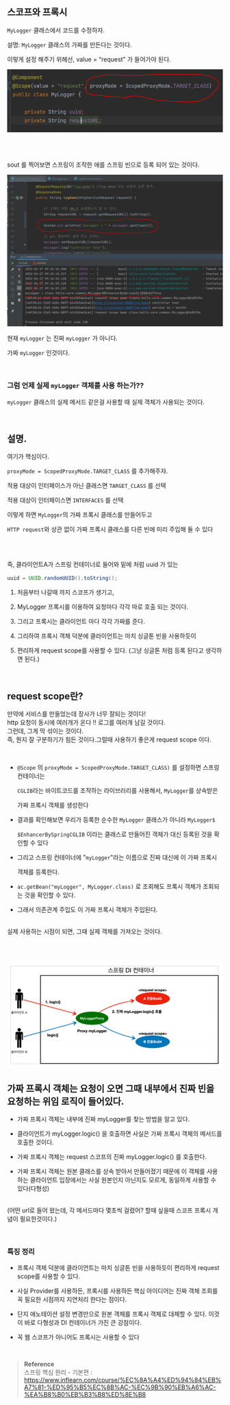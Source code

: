 ## 스코프와 프록시

`MyLogger` 클래스에서 코드를 수정하자.

설명: `MyLogger` 클래스의 가짜를 만든다는 것이다.

이렇게 설정 해주기 위해선, value = “request” 가 들어가야 된다.

![이미지](/programming/img/스프링38.PNG)


<br/>
<br/>


sout 를 찍어보면 스프링이 조작한 애를 스프링 빈으로 등록 되어 있는 것이다.

![이미지](/programming/img/스프링39.PNG)

현재 `myLogger` 는 진짜 `myLogger` 가 아니다.

가짜 `myLogger` 인것이다.

<br/>

### 그럼 언제 실제 `myLogger` 객체를 사용 하는가??

`myLogger` 클래스의 실제 메서드 같은걸 사용할 때 실제 객체가 사용되는 것이다.

<br/>

## 설명.

여기가 핵심이다. 

`proxyMode = ScopedProxyMode.TARGET_CLASS` 를 추가해주자.

적용 대상이 인터페이스가 아닌 클래스면 `TARGET_CLASS` 를 선택

적용 대상이 인터페이스면 `INTERFACES` 를 선택

이렇게 하면 `MyLogger`의 가짜 프록시 클래스를 만들어두고 

`HTTP request`와 상관 없이 가짜 프록시 클래스를 다른 빈에 미리 주입해 둘 수 있다

<br/><br/>

즉, 클라이언트A가 스프링 컨테이너로 들어와 밑에 처럼 uuid 가 있는 

```java
uuid = UUID.randomUUID().toString();
```

1. 처음부터 나갈때 까지 스코프가 생기고, 

2. MyLogger 프록시를 이용하여 요청마다 각각 따로 호출 되는 것이다. 
3. 그리고 프록시는 클라이언트 마다 각각 가짜를 준다. 
4. 그리하여 프록시 객체 덕분에 클라이언트는 마치 싱글톤 빈을 사용하듯이 
5. 편리하게 request scope를 사용할 수 있다. (그냥 싱글톤 처럼 등록 된다고 생각하면 된다.)

<br/>

## request scope란? 

만약에 서비스를 만들었는데 장사가 너무 잘되는 것이다!
<br/>http 요청이 동시에 여러개가 온다 !! 
로그를 여러개 남길 것이다.
<br/>그런데, 그게 막 섞이는 것이다. <br/>즉, 뭔지 잘 구분하기가 힘든 것이다.그럴때 사용하기 좋은게 request scope 이다.
    
<br/>

- `@Scope` 의 `proxyMode = ScopedProxyMode.TARGET_CLASS)` 를 설정하면 스프링 컨테이너는
    
    `CGLIB`라는 바이트코드를 조작하는 라이브러리를 사용해서, `MyLogger`를 상속받은 
    
    가짜 프록시 객체를 생성한다
    
- 결과를 확인해보면 우리가 등록한 순수한 `MyLogger` 클래스가 아니라 `MyLogger$`
    
    `$EnhancerBySpringCGLIB` 이라는 클래스로 만들어진 객체가 대신 등록된 것을 확인할 수 있다
    
- 그리고 스프링 컨테이너에 "`myLogger`"라는 이름으로 진짜 대신에 이 가짜 프록시
    
    객체를 등록한다.
    
- `ac.getBean("myLogger", MyLogger.class)` 로 조회해도 프록시 객체가 조회되는 
것을 확인할 수 있다.
- 그래서 의존관계 주입도 이 가짜 프록시 객체가 주입된다.

<br/>실제 사용하는 시점이 되면, 그때 실제 객체를 가져오는 것이다.


<br/><br/>

![이미지](/programming/img/스프링40.PNG)

## 가짜 프록시 객체는 요청이 오면 그때 내부에서 진짜 빈을 요청하는 위임 로직이 들어있다.

- 가짜 프록시 객체는 내부에 진짜 myLogger를 찾는 방법을 알고 있다.

- 클라이언트가 myLogger.logic() 을 호출하면 사실은 가짜 프록시 객체의 메서드를 
호출한 것이다.
- 가짜 프록시 객체는 request 스코프의 진짜 myLogger.logic() 를 호출한다.
- 가짜 프록시 객체는 원본 클래스를 상속 받아서 만들어졌기 때문에 이 객체를 사용하는 
클라이언트 입장에서는 사실 원본인지 아닌지도 모르게, 동일하게 사용할 수 있다(다형성)

<br/>(어떤 url로 들어 왔는데, 각 메서드마다 몇초씩 걸렸어? 할때 싶을때 스코프 프록시 개념이 필요한것이다.)

<br/>

### 특징 정리

- 프록시 객체 덕분에 클라이언트는 마치 싱글톤 빈을 사용하듯이 편리하게 
request scope를 사용할 수 있다.

- 사실 Provider를 사용하든, 프록시를 사용하든 핵심 아이디어는 진짜 객체 조회를
 꼭 필요한 시점까지 지연처리 한다는 점이다.
- 단지 애노테이션 설정 변경만으로 원본 객체를 프록시 객체로 대체할 수 있다. 
이것이 바로 다형성과 DI 컨테이너가 가진 큰 강점이다.
- 꼭 웹 스코프가 아니어도 프록시는 사용할 수 있다

<br/>


>**Reference** <br/>스프링 핵심 원리 - 기본편 : https://www.inflearn.com/course/%EC%8A%A4%ED%94%84%EB%A7%81-%ED%95%B5%EC%8B%AC-%EC%9B%90%EB%A6%AC-%EA%B8%B0%EB%B3%B8%ED%8E%B8
